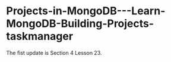 # Projects-in-MongoDB---Learn-MongoDB-Building-Projects-taskmanager
The fist update is Section 4 Lesson 23.
